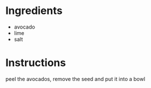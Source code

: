 # Ingredients
- avocado
- lime
- salt

# Instructions
 peel the avocados, remove the seed and put it into a bowl

